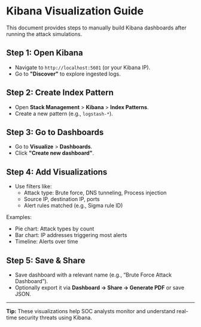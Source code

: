 # Kibana Visualization Guide

This document provides steps to manually build Kibana dashboards after running the attack simulations.

## Step 1: Open Kibana
- Navigate to `http://localhost:5601` (or your Kibana IP).
- Go to **"Discover"** to explore ingested logs.

## Step 2: Create Index Pattern
- Open **Stack Management** > **Kibana** > **Index Patterns**.
- Create a new pattern (e.g., `logstash-*`).

## Step 3: Go to Dashboards
- Go to **Visualize** > **Dashboards**.
- Click **"Create new dashboard"**.

## Step 4: Add Visualizations
- Use filters like:
  - Attack type: Brute force, DNS tunneling, Process injection
  - Source IP, destination IP, ports
  - Alert rules matched (e.g., Sigma rule ID)

Examples:
- Pie chart: Attack types by count
- Bar chart: IP addresses triggering most alerts
- Timeline: Alerts over time

## Step 5: Save & Share
- Save dashboard with a relevant name (e.g., “Brute Force Attack Dashboard”).
- Optionally export it via **Dashboard → Share → Generate PDF** or save JSON.

---

**Tip:** These visualizations help SOC analysts monitor and understand real-time security threats using Kibana.
